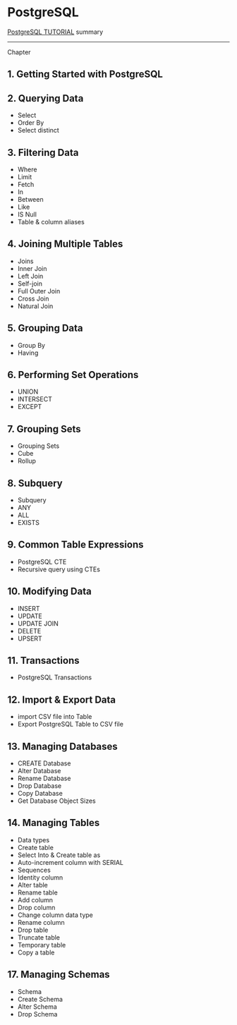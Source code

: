 # PostgreSQL

[PostgreSQL TUTORIAL](https://www.postgresqltutorial.com/) summary


------

Chapter

## 1. Getting Started with PostgreSQL

## 2. Querying Data
* Select
* Order By
* Select distinct

## 3. Filtering Data
* Where
* Limit
* Fetch
* In
* Between
* Like
* IS Null
* Table & column aliases

## 4. Joining Multiple Tables
* Joins
* Inner Join
* Left Join
* Self-join
* Full Outer Join
* Cross Join
* Natural Join

## 5. Grouping Data
* Group By
* Having

## 6. Performing Set Operations
* UNION
* INTERSECT
* EXCEPT

## 7. Grouping Sets
* Grouping Sets
* Cube
* Rollup

## 8. Subquery
* Subquery
* ANY
* ALL
* EXISTS

## 9. Common Table Expressions
* PostgreSQL CTE
* Recursive query using CTEs

## 10. Modifying Data
* INSERT
* UPDATE
* UPDATE JOIN
* DELETE
* UPSERT

## 11. Transactions
* PostgreSQL Transactions

## 12. Import & Export Data
* import CSV file into Table
* Export PostgreSQL Table to CSV file

## 13. Managing Databases
* CREATE Database
* Alter Database
* Rename Database
* Drop Database
* Copy Database
* Get Database Object Sizes

## 14. Managing Tables
* Data types
* Create table
* Select Into & Create table as
* Auto-increment column with SERIAL
* Sequences 
* Identity column
* Alter table
* Rename table
* Add column
* Drop column
* Change column data type
* Rename column
* Drop table
* Truncate table
* Temporary table
* Copy a table

## 17. Managing Schemas
* Schema
* Create Schema
* Alter Schema
* Drop Schema
